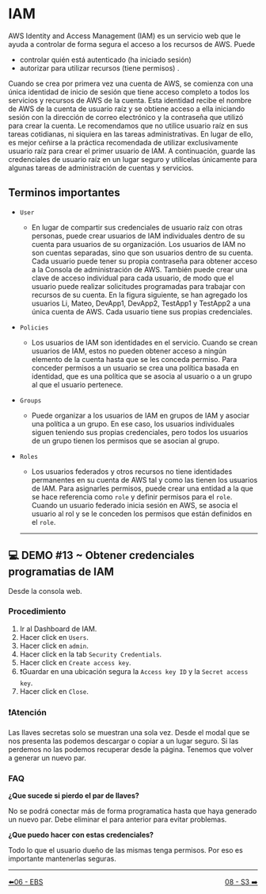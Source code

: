 # IAM

AWS Identity and Access Management (IAM) es un servicio web que le ayuda a controlar de forma segura el acceso a los recursos de AWS. Puede 

- controlar quién está autenticado (ha iniciado sesión) 
- autorizar para utilizar recursos (tiene permisos) .

Cuando se crea por primera vez una cuenta de AWS, se comienza con una única identidad de inicio de sesión que tiene acceso completo a todos los servicios y recursos de AWS de la cuenta. Esta identidad recibe el nombre de AWS de la cuenta de usuario raíz y se obtiene acceso a ella iniciando sesión con la dirección de correo electrónico y la contraseña que utilizó para crear la cuenta. Le recomendamos que no utilice usuario raíz en sus tareas cotidianas, ni siquiera en las tareas administrativas. En lugar de ello, es mejor ceñirse a la práctica recomendada de utilizar exclusivamente usuario raíz para crear el primer usuario de IAM. A continuación, guarde las credenciales de usuario raíz en un lugar seguro y utilícelas únicamente para algunas tareas de administración de cuentas y servicios.

## Terminos importantes

- `User`
  - En lugar de compartir sus credenciales de usuario raíz con otras personas, puede crear usuarios de IAM individuales dentro de su cuenta para usuarios de su organización. Los usuarios de IAM no son cuentas separadas, sino que son usuarios dentro de su cuenta. Cada usuario puede tener su propia contraseña para obtener acceso a la Consola de administración de AWS. También puede crear una clave de acceso individual para cada usuario, de modo que el usuario puede realizar solicitudes programadas para trabajar con recursos de su cuenta. En la figura siguiente, se han agregado los usuarios Li, Mateo, DevApp1, DevApp2, TestApp1 y TestApp2 a una única cuenta de AWS. Cada usuario tiene sus propias credenciales.
- `Policies`
  - Los usuarios de IAM son identidades en el servicio. Cuando se crean usuarios de IAM, estos no pueden obtener acceso a ningún elemento de la cuenta hasta que se les conceda permiso. Para conceder permisos a un usuario se crea una política basada en identidad, que es una política que se asocia al usuario o a un grupo al que el usuario pertenece.
- `Groups`
  - Puede organizar a los usuarios de IAM en grupos de IAM y asociar una política a un grupo. En ese caso, los usuarios individuales siguen teniendo sus propias credenciales, pero todos los usuarios de un grupo tienen los permisos que se asocian al grupo. 
- `Roles`
  - Los usuarios federados y otros recursos no tiene identidades permanentes en su cuenta de AWS tal y como las tienen los usuarios de IAM. Para asignarles permisos, puede crear una entidad a la que se hace referencia como `role` y definir permisos para el `role`. Cuando un usuario federado inicia sesión en AWS, se asocia el usuario al rol y se le conceden los permisos que están definidos en el `role`.

  ---

## 💻 DEMO #13 ~ Obtener credenciales programatias de IAM <a name="demo013"></a>

Desde la consola web.

### Procedimiento

1. Ir al Dashboard de IAM.
2. Hacer click en `Users`.
3. Hacer click en `admin`.
4. Hacer click en la tab `Security Credentials`.
5. Hacer click en `Create access key`.
6. ❗Guardar en una ubicación segura la `Access key ID` y la `Secret access key`.
7. Hacer click en `Close`.

### ❗Atención

Las llaves secretas solo se muestran una sola vez. Desde el modal que se nos presenta las podemos descargar o copiar a un lugar seguro. Si las perdemos no las podemos recuperar desde la página. Tenemos que volver a generar un nuevo par.

### FAQ

**¿Que sucede si pierdo el par de llaves?**

No se podrá conectar más de forma programatica hasta que haya generado un nuevo par. Debe eliminar el para anterior para evitar problemas.

**¿Que puedo hacer con estas credenciales?**

Todo lo que el usuario dueño de las mismas tenga permisos. Por eso es importante mantenerlas seguras.

---
<div style="width: 100%">
  <div style="float: left"><a href="../guias/06_ebs.md">⬅️06 - EBS</a></div>
  <div style="float: right"><a href="../guias/08_s3.md">08 - S3 ➡️</a></div>
</div>
